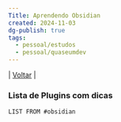 ```yaml
---
Title: Aprendendo Obsidian
created: 2024-11-03
dg-publish: true
tags:
  - pessoal/estudos
  - pessoal/quaseumdev
---
```

| [Voltar](index) |
### Lista de Plugins com dicas
```dataview
LIST FROM #obsidian 
```